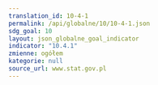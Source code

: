 ```yaml
---
translation_id: 10-4-1
permalink: /api/globalne/10/10-4-1.json
sdg_goal: 10
layout: json_globalne_goal_indicator
indicator: "10.4.1"
zmienne: ogółem
kategorie: null
source_url: www.stat.gov.pl
---
```


